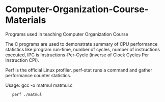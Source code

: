 # Computer-Organization-Course-Materials
Programs used in teaching Computer Organization Course

The C programs are used to demonstrate summary of CPU performance statistics like program run-time, number of cycles, number of instructions executed, IPC is Instructions-Per-Cycle (inverse of Clock Cycles Per Instruction CPI).

Perf is the official Linux profiler.
perf-stat runs a command and gather performance counter statistics.

Usage: gcc -o matmul matmul.c

       perf ./matmul
